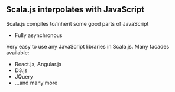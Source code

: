 ##  Scala.js interpolates with JavaScript

Scala.js compiles to/inherit some good parts of JavaScript
  * Fully asynchronous


Very easy to use any JavaScript libraries in Scala.js. Many facades available:
  * React.js, Angular.js
  * D3.js
  * JQuery
  * ...and many more
